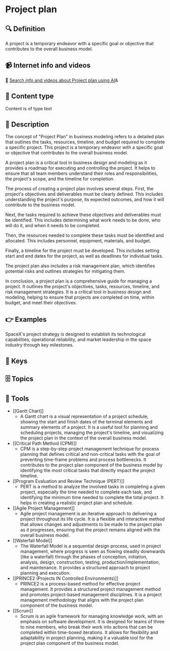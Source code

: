 
# Project plan


## 🔍 Definition
A project is a temporary endeavor with a specific goal or objective that contributes to the overall business model.


## 📹 Internet info and videos
🤖 [Search info and videos about Project plan using AI](https://www.perplexity.ai/search?q=videos+about+Project+plan:+A+project+is+a+temporary+endeavor+with+a+specific+goal+or+objective+that+contributes+to+the+overall+business+model.
)&

## 📰 Content type 
Content is of type text

## 📖 Description
The concept of "Project Plan" in business modeling refers to a detailed plan that outlines the tasks, resources, timeline, and budget required to complete a specific project. This project is a temporary endeavor with a specific goal or objective that contributes to the overall business model. 

A project plan is a critical tool in business design and modeling as it provides a roadmap for executing and controlling the project. It helps to ensure that all team members understand their roles and responsibilities, the project's scope, and the timeline for completion. 

The process of creating a project plan involves several steps. First, the project's objectives and deliverables must be clearly defined. This includes understanding the project's purpose, its expected outcomes, and how it will contribute to the business model.

Next, the tasks required to achieve these objectives and deliverables must be identified. This includes determining what work needs to be done, who will do it, and when it needs to be completed. 

Then, the resources needed to complete these tasks must be identified and allocated. This includes personnel, equipment, materials, and budget. 

Finally, a timeline for the project must be developed. This includes setting start and end dates for the project, as well as deadlines for individual tasks. 

The project plan also includes a risk management plan, which identifies potential risks and outlines strategies for mitigating them. 

In conclusion, a project plan is a comprehensive guide for managing a project. It outlines the project's objectives, tasks, resources, timeline, and risk management strategies. It is a critical tool in business design and modeling, helping to ensure that projects are completed on time, within budget, and meet their objectives.

## 👉 Examples

SpaceX's project strategy is designed to establish its technological capabilities, operational reliability, and market leadership in the space industry through key milestones.

## 🔑 Keys



## 🗄️ Topics


## 🧰 Tools
- [[Gantt Chart]]
  - A Gantt chart is a visual representation of a project schedule, showing the start and finish dates of the terminal elements and summary elements of a project. It is a useful tool for planning and scheduling projects, managing the project's timeline, and visualizing the project plan in the context of the overall business model.
- [[Critical Path Method (CPM)]]
  - CPM is a step-by-step project management technique for process planning that defines critical and non-critical tasks with the goal of preventing time-frame problems and process bottlenecks. It contributes to the project plan component of the business model by identifying the most critical tasks that directly impact the project timeline.
- [[Program Evaluation and Review Technique (PERT)]]
  - PERT is a method to analyze the involved tasks in completing a given project, especially the time needed to complete each task, and identifying the minimum time needed to complete the total project. It helps in creating a realistic project plan and schedule.
- [[Agile Project Management]]
  - Agile project management is an iterative approach to delivering a project throughout its life cycle. It is a flexible and interactive method that allows changes and adjustments to be made to the project plan as it progresses, ensuring that the project remains aligned with the overall business model.
- [[Waterfall Model]]
  - The Waterfall Model is a sequential design process, used in project management, where progress is seen as flowing steadily downwards (like a waterfall) through the phases of conception, initiation, analysis, design, construction, testing, production/implementation, and maintenance. It provides a structured approach to project planning and execution.
- [[PRINCE2 (Projects IN Controlled Environments)]]
  - PRINCE2 is a process-based method for effective project management. It provides a structured project management method and promotes project-based management disciplines. It is a project management methodology that aligns with the project plan component of the business model.
- [[Scrum]]
  - Scrum is an agile framework for managing knowledge work, with an emphasis on software development. It is designed for teams of three to nine members, who break their work into actions that can be completed within time-boxed iterations. It allows for flexibility and adaptability in project planning, making it a valuable tool for the project plan component of the business model.
